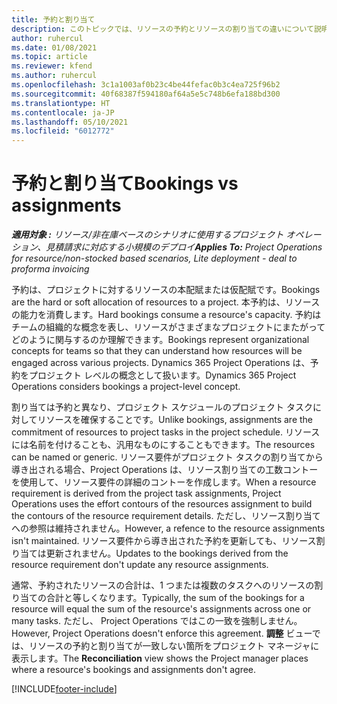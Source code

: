 ```yaml
---
title: 予約と割り当て
description: このトピックでは、リソースの予約とリソースの割り当ての違いについて説明します。
author: ruhercul
ms.date: 01/08/2021
ms.topic: article
ms.reviewer: kfend
ms.author: ruhercul
ms.openlocfilehash: 3c1a1003af0b23c4be44fefac0b3c4ea725f96b2
ms.sourcegitcommit: 40f68387f594180af64a5e5c748b6efa188bd300
ms.translationtype: HT
ms.contentlocale: ja-JP
ms.lasthandoff: 05/10/2021
ms.locfileid: "6012772"
---
```

# <a name="bookings-vs-assignments"></a><span data-ttu-id="5dcce-103">予約と割り当て</span><span class="sxs-lookup"><span data-stu-id="5dcce-103">Bookings vs assignments</span></span>

<span data-ttu-id="5dcce-104">_**適用対象 :** リソース/非在庫ベースのシナリオに使用するプロジェクト オペレーション、見積請求に対応する小規模のデプロイ_</span><span class="sxs-lookup"><span data-stu-id="5dcce-104">_**Applies To:** Project Operations for resource/non-stocked based scenarios, Lite deployment - deal to proforma invoicing_</span></span>

<span data-ttu-id="5dcce-105">予約は、プロジェクトに対するリソースの本配賦または仮配賦です。</span><span class="sxs-lookup"><span data-stu-id="5dcce-105">Bookings are the hard or soft allocation of resources to a project.</span></span> <span data-ttu-id="5dcce-106">本予約は、リソースの能力を消費します。</span><span class="sxs-lookup"><span data-stu-id="5dcce-106">Hard bookings consume a resource's capacity.</span></span> <span data-ttu-id="5dcce-107">予約はチームの組織的な概念を表し、リソースがさまざまなプロジェクトにまたがってどのように関与するのか理解できます。</span><span class="sxs-lookup"><span data-stu-id="5dcce-107">Bookings represent organizational concepts for teams so that they can understand how resources will be engaged across various projects.</span></span> <span data-ttu-id="5dcce-108">Dynamics 365 Project Operations は、予約をプロジェクト レベルの概念として扱います。</span><span class="sxs-lookup"><span data-stu-id="5dcce-108">Dynamics 365 Project Operations considers bookings a project-level concept.</span></span> 

<span data-ttu-id="5dcce-109">割り当ては予約と異なり、プロジェクト スケジュールのプロジェクト タスクに対してリソースを確保することです。</span><span class="sxs-lookup"><span data-stu-id="5dcce-109">Unlike bookings, assignments are the commitment of resources to project tasks in the project schedule.</span></span> <span data-ttu-id="5dcce-110">リソースには名前を付けることも、汎用なものにすることもできます。</span><span class="sxs-lookup"><span data-stu-id="5dcce-110">The resources can be named or generic.</span></span>  <span data-ttu-id="5dcce-111">リソース要件がプロジェクト タスクの割り当てから導き出される場合、Project Operations は、リソース割り当ての工数コントーを使用して、リソース要件の詳細のコントーを作成します。</span><span class="sxs-lookup"><span data-stu-id="5dcce-111">When a resource requirement is derived from the project task assignments, Project Operations uses the effort contours of the resources assignment to build the contours of the resource requirement details.</span></span> <span data-ttu-id="5dcce-112">ただし、リソース割り当てへの参照は維持されません。</span><span class="sxs-lookup"><span data-stu-id="5dcce-112">However, a refence to the resource assignments isn't maintained.</span></span> <span data-ttu-id="5dcce-113">リソース要件から導き出された予約を更新しても、リソース割り当ては更新されません。</span><span class="sxs-lookup"><span data-stu-id="5dcce-113">Updates to the bookings derived from the resource requirement don't update any resource assignments.</span></span>

<span data-ttu-id="5dcce-114">通常、予約されたリソースの合計は、1 つまたは複数のタスクへのリソースの割り当ての合計と等しくなります。</span><span class="sxs-lookup"><span data-stu-id="5dcce-114">Typically, the sum of the bookings for a resource will equal the sum of the resource's assignments across one or many tasks.</span></span> <span data-ttu-id="5dcce-115">ただし、 Project Operations ではこの一致を強制しません。</span><span class="sxs-lookup"><span data-stu-id="5dcce-115">However, Project Operations doesn't enforce this agreement.</span></span> <span data-ttu-id="5dcce-116">**調整** ビューでは、リソースの予約と割り当てが一致しない箇所をプロジェクト マネージャに表示します。</span><span class="sxs-lookup"><span data-stu-id="5dcce-116">The **Reconciliation** view shows the Project manager places where a resource's bookings and assignments don't agree.</span></span>




[!INCLUDE[footer-include](../includes/footer-banner.md)]